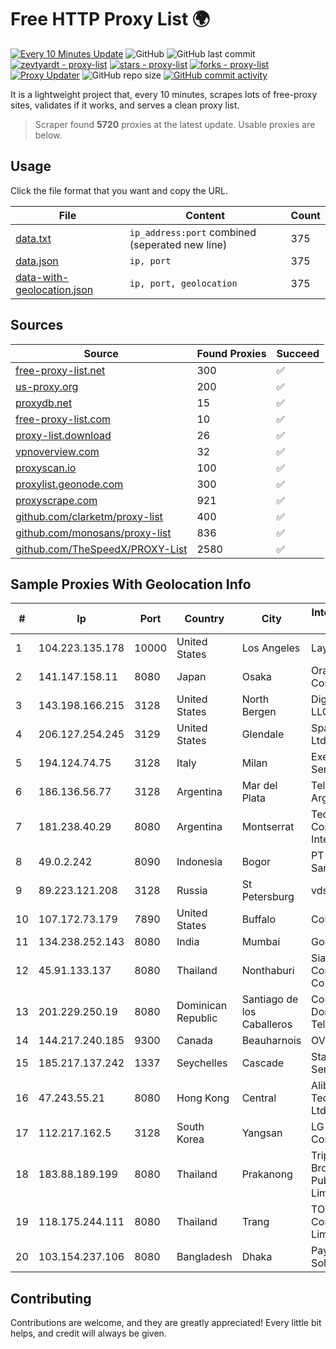 
# Free HTTP Proxy List 🌍

[![Every 10 Minutes Update](https://github.com/mertguvencli/http-proxy-list/actions/workflows/main.yml/badge.svg?branch=main)](https://github.com/mertguvencli/http-proxy-list/actions/workflows/main.yml)
![GitHub](https://img.shields.io/github/license/mertguvencli/http-proxy-list)
![GitHub last commit](https://img.shields.io/github/last-commit/mertguvencli/http-proxy-list)
[![zevtyardt - proxy-list](https://img.shields.io/static/v1?label=zevtyardt&message=proxy-list&color=blue&logo=github)](https://github.com/zevtyardt/proxy-list "Go to GitHub repo")
[![stars - proxy-list](https://img.shields.io/github/stars/zevtyardt/proxy-list?style=social)](https://github.com/zevtyardt/proxy-list)
[![forks - proxy-list](https://img.shields.io/github/forks/zevtyardt/proxy-list?style=social)](https://github.com/zevtyardt/proxy-list)
[![Proxy Updater](https://github.com/zevtyardt/proxy-list/workflows/Proxy%20Updater/badge.svg)](https://github.com/zevtyardt/proxy-list/actions?query=workflow:"Proxy+Updater")
![GitHub repo size](https://img.shields.io/github/repo-size/zevtyardt/proxy-list)
[![GitHub commit activity](https://img.shields.io/github/commit-activity/m/zevtyardt/proxy-list?logo=commits)](https://github.com/zevtyardt/proxy-list/commits/main)

It is a lightweight project that, every 10 minutes, scrapes lots of free-proxy sites, validates if it works, and serves a clean proxy list.

> Scraper found **5720** proxies at the latest update. Usable proxies are below.

## Usage

Click the file format that you want and copy the URL.

|File|Content|Count|
|----|-------|-----|
|[data.txt](https://raw.githubusercontent.com/mertguvencli/http-proxy-list/main/proxy-list/data.txt)|`ip_address:port` combined (seperated new line)|375|
|[data.json](https://raw.githubusercontent.com/mertguvencli/http-proxy-list/main/proxy-list/data.json)|`ip, port`|375|
|[data-with-geolocation.json](https://raw.githubusercontent.com/mertguvencli/http-proxy-list/main/proxy-list/data-with-geolocation.json)|`ip, port, geolocation`|375|

## Sources

|Source|Found Proxies|Succeed|
|------|-------------|-------|
|[free-proxy-list.net](https://free-proxy-list.net)|300|✅|
|[us-proxy.org](https://www.us-proxy.org)|200|✅|
|[proxydb.net](http://proxydb.net)|15|✅|
|[free-proxy-list.com](https://free-proxy-list.com/?page=&port=&type%5B%5D=http&type%5B%5D=https&up_time=0&search=Search)|10|✅|
|[proxy-list.download](https://www.proxy-list.download/HTTP)|26|✅|
|[vpnoverview.com](https://vpnoverview.com/privacy/anonymous-browsing/free-proxy-servers)|32|✅|
|[proxyscan.io](https://www.proxyscan.io)|100|✅|
|[proxylist.geonode.com](https://proxylist.geonode.com/api/proxy-list?limit=300&page=1&sort_by=lastChecked&sort_type=desc&protocols=http,https)|300|✅|
|[proxyscrape.com](https://api.proxyscrape.com/v2/?request=displayproxies&protocol=http&timeout=10000&country=all&ssl=all&anonymity=all)|921|✅|
|[github.com/clarketm/proxy-list](https://raw.githubusercontent.com/clarketm/proxy-list/master/proxy-list-raw.txt)|400|✅|
|[github.com/monosans/proxy-list](https://raw.githubusercontent.com/monosans/proxy-list/main/proxies/http.txt)|836|✅|
|[github.com/TheSpeedX/PROXY-List](https://raw.githubusercontent.com/TheSpeedX/PROXY-List/master/http.txt)|2580|✅|


## Sample Proxies With Geolocation Info

|#|Ip|Port|Country|City|Internet Service Provider|
|-|--|----|-------|----|-------------------------|
|1|104.223.135.178|10000|United States|Los Angeles|LayerHost|
|2|141.147.158.11|8080|Japan|Osaka|Oracle Corporation|
|3|143.198.166.215|3128|United States|North Bergen|DigitalOcean, LLC|
|4|206.127.254.245|3129|United States|Glendale|Spartan Host Ltd|
|5|194.124.74.75|3128|Italy|Milan|Executive Service S.R.L.|
|6|186.136.56.77|3128|Argentina|Mar del Plata|Telecom Argentina S.A|
|7|181.238.40.29|8080|Argentina|Montserrat|Techtel LMDS Comunicaciones Interactivas S.A.|
|8|49.0.2.242|8090|Indonesia|Bogor|PT Usaha Adi Sanggoro|
|9|89.223.121.208|3128|Russia|St Petersburg|vds|
|10|107.172.73.179|7890|United States|Buffalo|ColoCrossing|
|11|134.238.252.143|8080|India|Mumbai|Google LLC|
|12|45.91.133.137|8080|Thailand|Nonthaburi|Siamdata Communication Co., ltd.|
|13|201.229.250.19|8080|Dominican Republic|Santiago de los Caballeros|Compañía Dominicana de Teléfonos S. A.|
|14|144.217.240.185|9300|Canada|Beauharnois|OVH SAS|
|15|185.217.137.242|1337|Seychelles|Cascade|Stallion Network Services Limited|
|16|47.243.55.21|8080|Hong Kong|Central|Alibaba (US) Technology Co., Ltd.|
|17|112.217.162.5|3128|South Korea|Yangsan|LG DACOM Corporation|
|18|183.88.189.199|8080|Thailand|Prakanong|Triple T Broadband Public Company Limited|
|19|118.175.244.111|8080|Thailand|Trang|TOT Public Company Limited|
|20|103.154.237.106|8080|Bangladesh|Dhaka|Payswiff Solutions Ltd|



## Contributing

Contributions are welcome, and they are greatly appreciated! Every
little bit helps, and credit will always be given.

